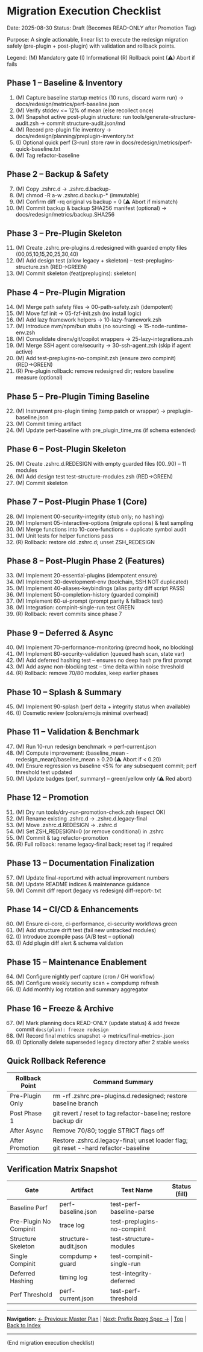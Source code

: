 # Migration Execution Checklist
Date: 2025-08-30
Status: Draft (Becomes READ-ONLY after Promotion Tag)

Purpose: A single actionable, linear list to execute the redesign migration safely (pre-plugin + post-plugin) with validation and rollback points.

Legend: (M) Mandatory gate  (I) Informational  (R) Rollback point  (⚠) Abort if fails

## Phase 1 – Baseline & Inventory
1. (M) Capture baseline startup metrics (10 runs, discard warm run) → docs/redesign/metrics/perf-baseline.json
2. (M) Verify stddev <= 12% of mean (else recollect once)
3. (M) Snapshot active post-plugin structure: run tools/generate-structure-audit.zsh → commit structure-audit.json/md
4. (M) Record pre-plugin file inventory → docs/redesign/planning/preplugin-inventory.txt
5. (I) Optional quick perf (3-run) store raw in docs/redesign/metrics/perf-quick-baseline.txt
6. (M) Tag refactor-baseline

## Phase 2 – Backup & Safety
7. (M) Copy .zshrc.d → .zshrc.d.backup-<timestamp>
8. (M) chmod -R a-w .zshrc.d.backup-* (immutable)
9. (M) Confirm diff -rq original vs backup = 0 (⚠ Abort if mismatch)
10. (M) Commit backup & backup SHA256 manifest (optional) → docs/redesign/metrics/backup.SHA256

## Phase 3 – Pre-Plugin Skeleton
11. (M) Create .zshrc.pre-plugins.d.redesigned with guarded empty files (00,05,10,15,20,25,30,40)
12. (M) Add design test (allow legacy + skeleton) – test-preplugins-structure.zsh (RED→GREEN)
13. (M) Commit skeleton (feat(preplugins): skeleton)

## Phase 4 – Pre-Plugin Migration
14. (M) Merge path safety files → 00-path-safety.zsh (idempotent)
15. (M) Move fzf init → 05-fzf-init.zsh (no install logic)
16. (M) Add lazy framework helpers → 10-lazy-framework.zsh
17. (M) Introduce nvm/npm/bun stubs (no sourcing) → 15-node-runtime-env.zsh
18. (M) Consolidate direnv/git/copilot wrappers → 25-lazy-integrations.zsh
19. (M) Merge SSH agent core/security → 30-ssh-agent.zsh (skip if agent active)
20. (M) Add test-preplugins-no-compinit.zsh (ensure zero compinit) (RED→GREEN)
21. (R) Pre-plugin rollback: remove redesigned dir; restore baseline measure (optional)

## Phase 5 – Pre-Plugin Timing Baseline
22. (M) Instrument pre-plugin timing (temp patch or wrapper) → preplugin-baseline.json
23. (M) Commit timing artifact
24. (M) Update perf-baseline with pre_plugin_time_ms (if schema extended)

## Phase 6 – Post-Plugin Skeleton
25. (M) Create .zshrc.d.REDESIGN with empty guarded files (00..90) – 11 modules
26. (M) Add design test test-structure-modules.zsh (RED→GREEN)
27. (M) Commit skeleton

## Phase 7 – Post-Plugin Phase 1 (Core)
28. (M) Implement 00-security-integrity (stub only; no hashing)
29. (M) Implement 05-interactive-options (migrate options) & test sampling
30. (M) Merge functions into 10-core-functions + duplicate symbol audit
31. (M) Unit tests for helper functions pass
32. (R) Rollback: restore old .zshrc.d; unset ZSH_REDESIGN

## Phase 8 – Post-Plugin Phase 2 (Features)
33. (M) Implement 20-essential-plugins (idempotent ensure)
34. (M) Implement 30-development-env (toolchain, SSH NOT duplicated)
35. (M) Implement 40-aliases-keybindings (alias parity diff script PASS)
36. (M) Implement 50-completion-history (guarded compinit)
37. (M) Implement 60-ui-prompt (prompt parity & fallback test)
38. (M) Integration: compinit-single-run test GREEN
39. (R) Rollback: revert commits since phase 7

## Phase 9 – Deferred & Async
40. (M) Implement 70-performance-monitoring (precmd hook, no blocking)
41. (M) Implement 80-security-validation (queued hash scan, state var)
42. (M) Add deferred hashing test – ensures no deep hash pre first prompt
43. (M) Add async non-blocking test – time delta within noise threshold
44. (R) Rollback: remove 70/80 modules, keep earlier phases

## Phase 10 – Splash & Summary
45. (M) Implement 90-splash (perf delta + integrity status when available)
46. (I) Cosmetic review (colors/emojis minimal overhead)

## Phase 11 – Validation & Benchmark
47. (M) Run 10-run redesign benchmark → perf-current.json
48. (M) Compute improvement: (baseline_mean - redesign_mean)/baseline_mean ≥ 0.20 (⚠ Abort if < 0.20)
49. (M) Ensure regression vs baseline <5% for any subsequent commit; perf threshold test updated
50. (M) Update badges (perf, summary) – green/yellow only (⚠ Red abort)

## Phase 12 – Promotion
51. (M) Dry run tools/dry-run-promotion-check.zsh (expect OK)
52. (M) Rename existing .zshrc.d → .zshrc.d.legacy-final
53. (M) Move .zshrc.d.REDESIGN → .zshrc.d
54. (M) Set ZSH_REDESIGN=0 (or remove conditional) in .zshrc
55. (M) Commit & tag refactor-promotion
56. (R) Full rollback: rename legacy-final back; reset tag if required

## Phase 13 – Documentation Finalization
57. (M) Update final-report.md with actual improvement numbers
58. (M) Update README indices & maintenance guidance
59. (M) Commit diff report (legacy vs redesign) diff-report-<timestamp>.txt

## Phase 14 – CI/CD & Enhancements
60. (M) Ensure ci-core, ci-performance, ci-security workflows green
61. (M) Add structure drift test (fail new untracked modules)
62. (I) Introduce zcompile pass (A/B test – optional)
63. (I) Add plugin diff alert & schema validation

## Phase 15 – Maintenance Enablement
64. (M) Configure nightly perf capture (cron / GH workflow)
65. (M) Configure weekly security scan + compdump refresh
66. (I) Add monthly log rotation and summary aggregator

## Phase 16 – Freeze & Archive
67. (M) Mark planning docs READ-ONLY (update status) & add freeze commit `docs(plan): freeze redesign`
68. (M) Record final metrics snapshot → metrics/final-metrics-<date>.json
69. (I) Optionally delete superseded legacy directory after 2 stable weeks

## Quick Rollback Reference
| Rollback Point | Command Summary |
|----------------|-----------------|
| Pre-Plugin Only | rm -rf .zshrc.pre-plugins.d.redesigned; restore baseline branch |
| Post Phase 1 | git revert / reset to tag refactor-baseline; restore backup dir |
| After Async | Remove 70/80; toggle STRICT flags off |
| After Promotion | Restore .zshrc.d.legacy-final; unset loader flag; git reset --hard refactor-baseline |

## Verification Matrix Snapshot
| Gate | Artifact | Test Name | Status (fill) |
|------|----------|-----------|---------------|
| Baseline Perf | perf-baseline.json | test-perf-baseline-parse |  |
| Pre-Plugin No Compinit | trace log | test-preplugins-no-compinit |  |
| Structure Skeleton | structure-audit.json | test-structure-modules |  |
| Single Compinit | compdump + guard | test-compinit-single-run |  |
| Deferred Hashing | timing log | test-integrity-deferred |  |
| Perf Threshold | perf-current.json | test-perf-threshold |  |

---
**Navigation:** [← Previous: Master Plan](master-plan.md) | [Next: Prefix Reorg Spec →](prefix-reorg-spec.md) | [Top](#) | [Back to Index](../README.md)

---
(End migration execution checklist)
